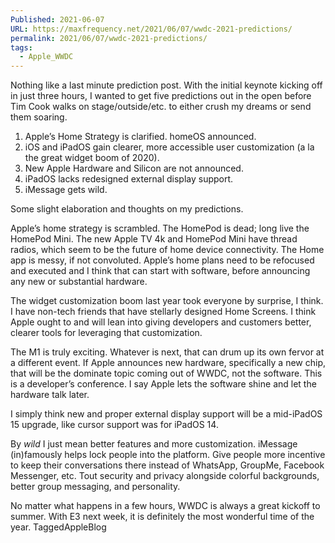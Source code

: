 ```yaml
---
Published: 2021-06-07
URL: https://maxfrequency.net/2021/06/07/wwdc-2021-predictions/
permalink: 2021/06/07/wwdc-2021-predictions/
tags:
  - Apple_WWDC
---
```

Nothing like a last minute prediction post. With the initial keynote kicking off in just three hours, I wanted to get five predictions out in the open before Tim Cook walks on stage/outside/etc. to either crush my dreams or send them soaring.

1. Apple’s Home Strategy is clarified. homeOS announced.
2. iOS and iPadOS gain clearer, more accessible user customization (a la the great widget boom of 2020).
3. New Apple Hardware and Silicon are not announced.
4. iPadOS lacks redesigned external display support.
5. iMessage gets wild.

Some slight elaboration and thoughts on my predictions.

Apple’s home strategy is scrambled. The HomePod is dead; long live the HomePod Mini. The new Apple TV 4k and HomePod Mini have thread radios, which seem to be the future of home device connectivity. The Home app is messy, if not convoluted. Apple’s home plans need to be refocused and executed and I think that can start with software, before announcing any new or substantial hardware.

The widget customization boom last year took everyone by surprise, I think. I have non-tech friends that have stellarly designed Home Screens. I think Apple ought to and will lean into giving developers and customers better, clearer tools for leveraging that customization.

The M1 is truly exciting. Whatever is next, that can drum up its own fervor at a different event. If Apple announces new hardware, specifically a new chip, that will be the dominate topic coming out of WWDC, not the software. This is a developer’s conference. I say Apple lets the software shine and let the hardware talk later.

I simply think new and proper external display support will be a mid-iPadOS 15 upgrade, like cursor support was for iPadOS 14.

By *wild* I just mean better features and more customization. iMessage (in)famously helps lock people into the platform. Give people more incentive to keep their conversations there instead of WhatsApp, GroupMe, Facebook Messenger, etc. Tout security and privacy alongside colorful backgrounds, better group messaging, and personality.

No matter what happens in a few hours, WWDC is always a great kickoff to summer. With E3 next week, it is definitely the most wonderful time of the year.
TaggedAppleBlog
